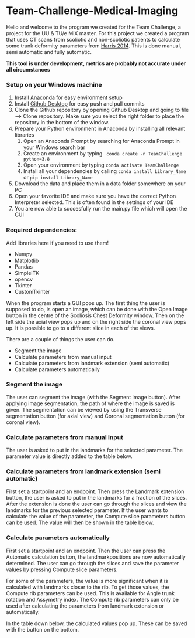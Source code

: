 # Team-Challenge-Medical-Imaging

Hello and welcome to the program we created for the Team Challenge, a project for the UU & TU/e MiX master. For this project we created a program that uses CT scans from scoliotic and non-scoliotic patients to calculate some trunk deformity parameters from [Harris 2014](https://link.springer.com/article/10.1007/s00586-014-3580-8). This is done manual, semi automatic and fully automatic.

**This tool is under development, metrics are probably not accurate under all circumstances**

### Setup on your Windows machine
1. Install [Anaconda](https://www.anaconda.com/) for easy environment setup
2. Install [Github Desktop](https://desktop.github.com/) for easy push and pull commits
3. Clone the Github repository by opening Github Desktop and going to file --> Clone repository. Make sure you select the right folder to place the repository in the bottom of the window.
4. Prepare your Python environment in Anaconda by installing all relevant libraries
   1. Open an Anaconda Prompt by searching for Anaconda Prompt in your Windows search bar
   2. Create an environment by typing ``` conda create -n TeamChallenge python=3.8```
   3. Open your environment by typing ```conda activate TeamChallenge```
   4. Install all your dependencies by calling ```conda install Library_Name``` or ```pip install Library_Name```
5. Download the data and place them in a data folder somewhere on your PC 
6. Open your favorite IDE and make sure you have the correct Python Interpreter selected. This is often found in the settings of your IDE 
7. You are now able to succesfully run the main.py file which will open the GUI

### Required dependencies:

Add libraries here if you need to use them!

- Numpy
- Matplotlib
- Pandas
- SimpleITK
- opencv
- Tkinter 
- CustomTkinter 

When the program starts a GUI pops up. The first thing the user is supposed to do, is open an image, which can be done with the Open Image button in the centre of the Scoliosis Chest Deformity window. Then on the left side the axial view pops up and on the right side the coronal view pops up. It is possible to go to a different slice in each of the views. 

There are a couple of things the user can do. 
- Segment the image 
- Calculate parameters from manual input 
- Calculate parameters from landmark extension (semi automatic) 
- Calculate parameters automatically 

### Segment the image 
The user can segment the image (with the Segment image button). After applying image segmentation, the path of where the image is saved is given. The segmentation can be viewed by using the Transverse segmentation button (for axial view) and Coronal segmentation button (for coronal view). 

### Calculate parameters from manual input 
The user is asked to put in the landmarks for the selected parameter. The parameter value is directly added to the table below. 

### Calculate parameters from landmark extension (semi automatic) 
First set a startpoint and an endpoint. Then press the Landmark extension button, the user is asked to put in the landmarks for a fraction of the slices. After the extension is done the user can go through the slices and view the landmarks for the previous selected parameter. If the user wants to calculate the value of the parameter, the Compute slice parameters button can be used. The value will then be shown in the table below.

### Calculate parameters automatically
First set a startpoint and an endpoint. Then the user can press the Automatic calculation button, the landmarkpositions are now automatically determined. The user can go through the slices and save the parameter values by pressing Compute slice parameters. 

For some of the parameters, the value is more significant when it is calculated with landmarks closer to the rib. To get those values, the Compute rib parameters can be used. This is available for Angle trunk rotation and Assymetry index. The Compute rib parameters can only be used after calculating the parameters from landmark extension or automatically. 

In the table down below, the calculated values pop up. These can be saved with the button on the bottom.  

